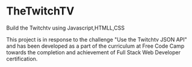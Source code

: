 # TheTwitchTV
Build the Twitchtv using Javascript,HTMLL,CSS

This project is in response to the challenge "Use the Twitchtv JSON API" and has been developed as a part of the curriculum at Free Code Camp towards the completion and achievement of Full Stack Web Developer certification.
